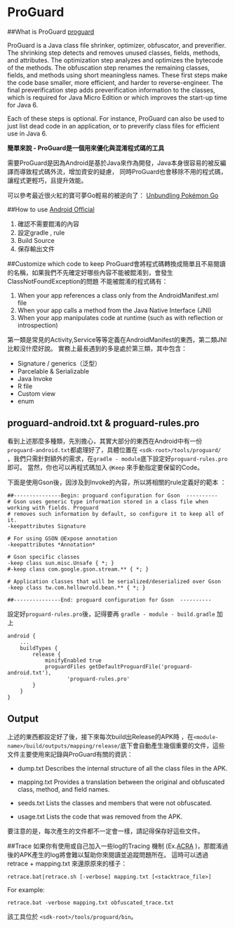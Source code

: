 # ProGuard

##What is ProGuard
[proguard](http://proguard.sourceforge.net/) 

ProGuard is a Java class file shrinker, optimizer, obfuscator, and preverifier. The shrinking step detects and removes unused classes, fields, methods, and attributes. The optimization step analyzes and optimizes the bytecode of the methods. The obfuscation step renames the remaining classes, fields, and methods using short meaningless names. These first steps make the code base smaller, more efficient, and harder to reverse-engineer. The final preverification step adds preverification information to the classes, which is required for Java Micro Edition or which improves the start-up time for Java 6.

Each of these steps is optional. For instance, ProGuard can also be used to just list dead code in an application, or to preverify class files for efficient use in Java 6.

**簡單來說 - ProGuard是一個用來優化與混淆程式碼的工具**

需要ProGuard是因為Android是基於Java來作為開發，Java本身很容易的被反編譯而導致程式碼外流，增加資安的疑慮，
同時ProGuard也會移除不用的程式碼，讓程式更輕巧，且提升效能。

可以參考最近很火紅的寶可夢Go輕易的被逆向了：
 [Unbundling Pokémon Go](https://applidium.com/en/news/unbundling_pokemon_go/)

##How to use
[Android Official](https://developer.android.com/studio/build/shrink-code.html)

1. 確認不需要餛淆的內容
2. 設定gradle , rule
3. Build Source 
4. 保存輸出文件

##Customize which code to keep
ProGuard會將程式碼轉換成簡單且不易閱讀的名稱，如果我們不先確定好哪些內容不能被餛淆到，會發生ClassNotFoundException的問題
不能被餛淆的程式碼有：

1. When your app references a class only from the AndroidManifest.xml file
2. When your app calls a method from the Java Native Interface (JNI)
3. When your app manipulates code at runtime (such as with reflection or introspection)

第一類是常見的Activity,Service等等定義在AndroidManifest的東西，第二類JNI比較沒什麼好說。
實務上最長遇到的多是處於第三類，其中包含：

* Signature / generics（泛型）
* Parcelable & Serializable 
* Java Invoke
* R file
* Custom view
* enum

## proguard-android.txt & proguard-rules.pro
看到上述那麼多種類，先別擔心，其實大部分的東西在Android中有一份`proguard-android.txt`都處理好了，具體位置在 `<sdk-root>/tools/proguard/ `，我們只需針對額外的需求，在`gradle - module`底下設定好`proguard-rules.pro`即可。
當然，你也可以再程式碼加入 `@Keep` 來手動指定要保留的Code。

下面是使用Gson後，因涉及到Invoke的內容，所以將相關的rule定義好的範本 ：

```
##---------------Begin: proguard configuration for Gson  ----------
# Gson uses generic type information stored in a class file when working with fields. Proguard
# removes such information by default, so configure it to keep all of it.
-keepattributes Signature

# For using GSON @Expose annotation
-keepattributes *Annotation*

# Gson specific classes
-keep class sun.misc.Unsafe { *; }
#-keep class com.google.gson.stream.** { *; }

# Application classes that will be serialized/deserialized over Gson
-keep class tw.com.hellowrold.bean.** { *; }

##---------------End: proguard configuration for Gson  ----------
```

設定好`proguard-rules.pro`後，記得要再 `gradle - module - build.gradle` 加上

```
android {
    ...
    buildTypes {
        release {
            minifyEnabled true
            proguardFiles getDefaultProguardFile('proguard-android.txt'),
                   'proguard-rules.pro'
        }
    }
}
```

## Output
上述的東西都設定好了後，接下來每次build出Release的APK時 ，在`<module-name>/build/outputs/mapping/release/`底下會自動產生幾個重要的文件，這些文件主要使用來記錄與ProGuard有關的資訊：

* dump.txt
Describes the internal structure of all the class files in the APK.

* mapping.txt
Provides a translation between the original and obfuscated class, method, and field names.

* seeds.txt
Lists the classes and members that were not obfuscated.

* usage.txt
Lists the code that was removed from the APK.

要注意的是，每次產生的文件都不一定會一樣，請記得保存好這些文件。

##Trace
如果你有使用或自己加入一些log的Tracing 機制 (Ex.[ACRA](https://github.com/ACRA/acra) )，那餛淆過後的APK產生的log將會難以幫助你來閱讀並追蹤問題所在。
這時可以透過retrace + mapping.txt 來還原原來的樣子：

`retrace.bat|retrace.sh [-verbose] mapping.txt [<stacktrace_file>]`

For example:

`retrace.bat -verbose mapping.txt obfuscated_trace.txt`

該工具位於 `<sdk-root>/tools/proguard/bin`。